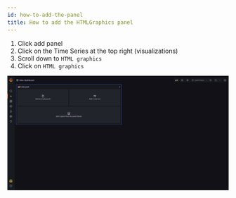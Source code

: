 ```yaml
---
id: how-to-add-the-panel
title: How to add the HTMLGraphics panel
---
```


1. Click add panel
2. Click on the Time Series at the top right (visualizations)
3. Scroll down to `HTML graphics`
4. Click on `HTML graphics`

![import/export](../../static/gif/add-panel.gif)
